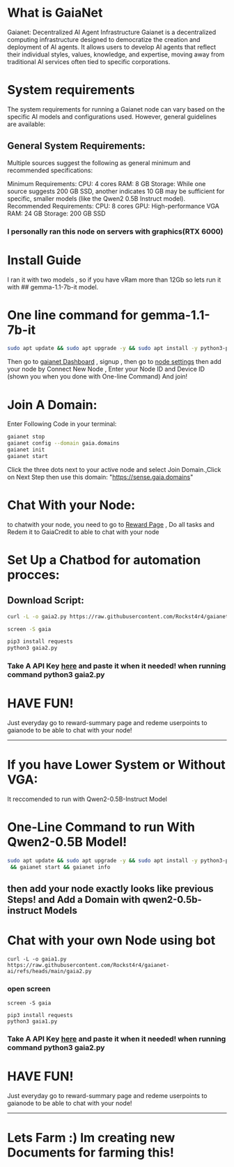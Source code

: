 # What is GaiaNet
Gaianet: Decentralized AI Agent Infrastructure Gaianet is a decentralized computing infrastructure designed to democratize the creation and deployment of AI agents. It allows users to develop AI agents that reflect their individual styles, values, knowledge, and expertise, moving away from traditional AI services often tied to specific corporations.
# System requirements
The system requirements for running a Gaianet node can vary based on the specific AI models and configurations used. However, general guidelines are available:
## General System Requirements:

Multiple sources suggest the following as general minimum and recommended specifications:

Minimum Requirements:
CPU: 4 cores
RAM: 8 GB
Storage: While one source suggests 200 GB SSD, another indicates 10 GB may be sufficient for specific, smaller models (like the Qwen2 0.5B Instruct model).
Recommended Requirements:
CPU: 8 cores
GPU: High-performance VGA
RAM: 24 GB
Storage: 200 GB SSD
### I personally ran this node on servers with graphics(RTX 6000)

# Install Guide
I ran it with two models , so if you have vRam more than 12Gb so lets run it with ## gemma-1.1-7b-it model.
# One line command for gemma-1.1-7b-it
```bash
sudo apt update && sudo apt upgrade -y && sudo apt install -y python3-pip pip build-essential libssl-dev libffi-dev python3-dev && curl -sSfL 'https://github.com/GaiaNet-AI/gaianet-node/releases/download/0.4.28/install.sh' | bash && source /root/.bashrc && gaianet init --config https://raw.githubusercontent.com/GaiaNet-AI/node-configs/main/gemma-1.1-7b-it/config.json && gaianet start && gaianet info 
```
Then go to [gaianet Dashboard](https://gaianet.ai/reward?invite_code=RlgVgI) , signup , then go to [node settings](https://www.gaianet.ai/setting/nodes) then add your node by Connect New Node , Enter your Node ID and Device ID (shown you when you done with One-line Command) And join!
# Join A Domain:
Enter Following Code in your terminal:
```bash
gaianet stop
gaianet config --domain gaia.domains
gaianet init
gaianet start
```
Click the three dots next to your active node and select Join Domain.,Click on Next Step then use this domain: "https://sense.gaia.domains"
# Chat With your Node:
to chatwith your node, you need to go to [Reward Page](https://www.gaianet.ai/reward-summary) , Do all tasks and Redem it to GaiaCredit to able to chat with your node
# Set Up a Chatbod for automation procces:
## Download Script:
```bash
curl -L -o gaia2.py https://raw.githubusercontent.com/Rockst4r4/gaianet-ai/refs/heads/main/gaia2.py
```
```bash
screen -S gaia
```
```bash
pip3 install requests
python3 gaia2.py
```
### Take A API Key [here](https://www.gaianet.ai/setting/gaia-api-keys) and paste it when it needed! when running command python3 gaia2.py
# HAVE FUN! 
Just everyday go to reward-summary page and redeme userpoints to gaianode to be able to chat with your node!
____________________________________________
# If you have Lower System or Without VGA:
It reccomended to run with Qwen2-0.5B-Instruct Model
# One-Line Command to run With Qwen2-0.5B Model!
```bash
sudo apt update && sudo apt upgrade -y && sudo apt install -y python3-pip pip build-essential libssl-dev libffi-dev python3-dev && curl -sSfL 'https://github.com/GaiaNet-AI/gaianet-node/releases/latest/download/install.sh' | bash && source /root/.bashrc && gaianet init --config https://raw.githubusercontent.com/GaiaNet-AI/node-configs/main/qwen2-0.5b-instruct/config.json
 && gaianet start && gaianet info
```
## then add your node exactly looks like previous Steps! and Add a Domain with qwen2-0.5b-instruct Models
# Chat with your own Node using bot
```
curl -L -o gaia1.py https://raw.githubusercontent.com/Rockst4r4/gaianet-ai/refs/heads/main/gaia2.py
```
### open screen
```
screen -S gaia
```
```
pip3 install requests
python3 gaia1.py
```
### Take A API Key [here](https://www.gaianet.ai/setting/gaia-api-keys) and paste it when it needed! when running command python3 gaia2.py
# HAVE FUN! 
Just everyday go to reward-summary page and redeme userpoints to gaianode to be able to chat with your node!

____________________________________________

# Lets Farm :) Im creating new Documents for farming this!




